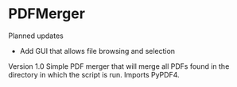 # PDFMerger

Planned updates
- Add GUI that allows file browsing and selection


Version 1.0
Simple PDF merger that will merge all PDFs found in the directory in which the script is run. Imports PyPDF4.
